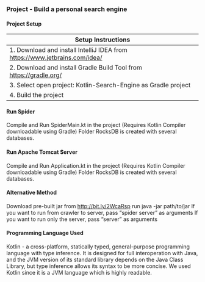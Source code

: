 ### Project - Build a personal search engine

#### Project Setup
 | Setup Instructions |
 |--------------|
 | 1. Download and install IntelliJ IDEA from https://www.jetbrains.com/idea/ |
 | 2. Download and install Gradle Build Tool from https://gradle.org/ |
 | 3. Select open project: Kotlin-Search-Engine as Gradle project |
 | 4. Build the project |

#### Run Spider
Compile and Run SpiderMain.kt in the project (Requires Kotlin Compiler downloadable using Gradle)
Folder RocksDB is created with several databases.

#### Run Apache Tomcat Server
Compile and Run Application.kt in the project (Requires Kotlin Compiler downloadable using Gradle)
Folder RocksDB is created with several databases.

#### Alternative Method
Download pre-built jar from http://bit.ly/2WcaRsp
run java -jar path/to/jar <args>
If you want to run from crawler to server, pass “spider <max number of websites to fetch> server” as
arguments
If you want to run only the server, pass “server” as arguments

#### Programming Language Used
Kotlin - a cross-platform, statically typed, general-purpose programming language with type inference.
It is designed for full interoperation with Java, and the JVM version of its standard library
depends on the Java Class Library, but type inference allows its syntax to be more concise.
We used Kotlin since it is a JVM language which is highly readable.

